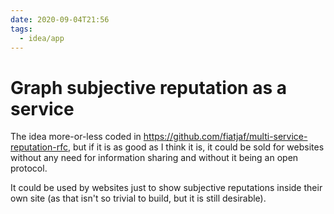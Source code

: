 ```yaml
---
date: 2020-09-04T21:56
tags:
  - idea/app
---
```


# Graph subjective reputation as a service

The idea more-or-less coded in https://github.com/fiatjaf/multi-service-reputation-rfc, but if it is as good as I think it is, it could be sold for websites without any need for information sharing and without it being an open protocol.

It could be used by websites just to show subjective reputations inside their own site (as that isn't so trivial to build, but it is still desirable).
